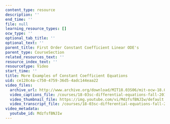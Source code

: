 ```yaml
---
content_type: resource
description: ''
end_time: ''
file: null
learning_resource_types: []
ocw_type: ''
optional_tab_title: ''
optional_text: ''
parent_title: First Order Constant Coefficient Linear ODE's
parent_type: CourseSection
related_resources_text: ''
resource_index_text: ''
resourcetype: Video
start_time: ''
title: More Examples of Constant Coefficient Equations
uid: ce128c4a-c750-4759-36d5-4adc144eaa22
video_files:
  archive_url: http://www.archive.org/download/MIT18.03S06/mit-ocw-18.03-lec8-24feb2003-220k_512kb.mp4
  video_captions_file: /courses/18-03sc-differential-equations-fall-2011/6aaaf084c44b5994b1bba96e725c4064_MdzfsfBNJIw.vtt
  video_thumbnail_file: https://img.youtube.com/vi/MdzfsfBNJIw/default.jpg
  video_transcript_file: /courses/18-03sc-differential-equations-fall-2011/d95438faeb871dbb979600374e7455a2_MdzfsfBNJIw.pdf
video_metadata:
  youtube_id: MdzfsfBNJIw
---
```

